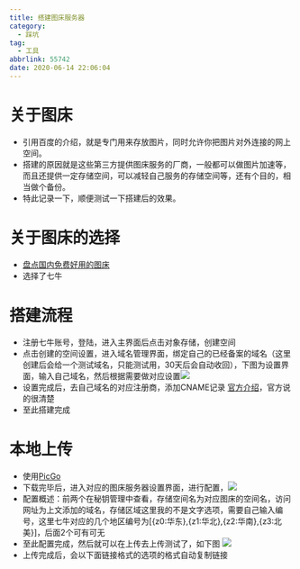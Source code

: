 ```yaml
---
title: 搭建图床服务器
category:
  - 踩坑
tag:
  - 工具
abbrlink: 55742
date: 2020-06-14 22:06:04
---
```

# 关于图床
- 引用百度的介绍，就是专门用来存放图片，同时允许你把图片对外连接的网上空间。
- 搭建的原因就是这些第三方提供图床服务的厂商，一般都可以做图片加速等，而且还提供一定存储空间，可以减轻自己服务的存储空间等，还有个目的，相当做个备份。
- 特此记录一下，顺便测试一下搭建后的效果。

<!-- more -->

# 关于图床的选择
- [盘点国内免费好用的图床](https://zhuanlan.zhihu.com/p/35270383)
- 选择了七牛

# 搭建流程
- 注册七牛账号，登陆，进入主界面后点击对象存储，创建空间
- 点击创建的空间设置，进入域名管理界面，绑定自己的已经备案的域名（这里创建后会给一个测试域名，只能测试用，30天后会自动收回），下图为设置界面，输入自己域名，然后根据需要做对应设置![](http://img.shuaxinjs.cn//imgserver.png)
- 设置完成后，去自己域名的对应注册商，添加CNAME记录 [官方介绍](https://developer.qiniu.com/fusion/kb/1322/how-to-configure-cname-domain-name)，官方说的很清楚
- 至此搭建完成

# 本地上传
- 使用[PicGo](https://github.com/Molunerfinn/PicGo)
- 下载完毕后，进入对应的图床服务器设置界面，进行配置，![](http://img.shuaxinjs.cn//imgserver2.png)
- 配置概述：前两个在秘钥管理中查看，存储空间名为对应图床的空间名，访问网址为上文添加的域名，存储区域这里我的不是文字选项，需要自己输入编号，这里七牛对应的几个地区编号为[{z0:华东},{z1:华北},{z2:华南},{z3:北美}]，后面2个可有可无
- 至此配置完成，然后就可以在上传去上传测试了，如下图 ![](http://img.shuaxinjs.cn//imgserver3.png)
- 上传完成后，会以下面链接格式的选项的格式自动复制链接